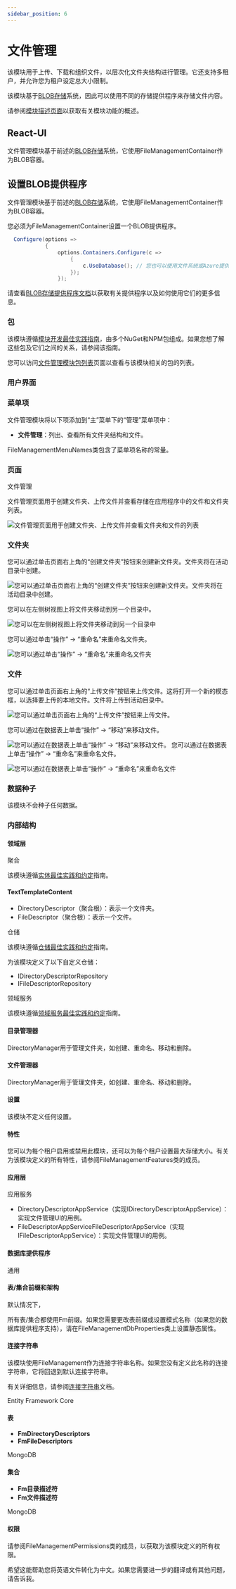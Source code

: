 ```yaml
---
sidebar_position: 6
---
```


# 文件管理


该模块用于上传、下载和组织文件，以层次化文件夹结构进行管理。它还支持多租户，并允许您为租户设定总大小限制。

该模块基于[BLOB存储](https://docs.abp.io/en/abp/latest/Blob-Storing)系统，因此可以使用不同的存储提供程序来存储文件内容。

请参阅[模块描述页面](https://commercial.abp.io/modules/Volo.FileManagement)以获取有关模块功能的概述。

React-UI
--------

文件管理模块基于前述的[BLOB存储](https://docs.abp.io/en/abp/latest/Blob-Storing)系统，它使用FileManagementContainer作为BLOB容器。

设置BLOB提供程序
---------------------

文件管理模块基于前述的[BLOB存储](https://docs.abp.io/en/abp/latest/Blob-Storing)系统，它使用FileManagementContainer作为BLOB容器。

您必须为FileManagementContainer设置一个BLOB提供程序。

```C#
  Configure(options =>
            {
                options.Containers.Configure(c =>
                    {
                        c.UseDatabase(); // 您也可以使用文件系统或Azure提供程序。
                    });
                });
```

请查看[BLOB存储提供程序文档](https://docs.abp.io/en/abp/latest/Blob-Storing#blob-storage-providers)以获取有关提供程序以及如何使用它们的更多信息。

### 包

该模块遵循[模块开发最佳实践指南](https://docs.abp.io/en/abp/latest/Best-Practices/Index)，由多个NuGet和NPM包组成。如果您想了解这些包及它们之间的关系，请参阅该指南。

您可以访问[文件管理模块包列表](https://abp.io/packages?moduleName=Volo.FileManagement)页面以查看与该模块相关的包的列表。

### 用户界面

### 菜单项

文件管理模块将以下项添加到“主”菜单下的“管理”菜单项中：

* **文件管理**：列出、查看所有文件夹结构和文件。

FileManagementMenuNames类包含了菜单项名称的常量。

### 页面

文件管理

文件管理页面用于创建文件夹、上传文件并查看存储在应用程序中的文件和文件夹列表。

![文件管理页面用于创建文件夹、上传文件并查看文件夹和文件的列表](https://raw.githubusercontent.com/Wai-Technologies/raaghu-docs/development/raaghu/docs/en/images/file-management.png)

### 文件夹

您可以通过单击页面右上角的“创建文件夹”按钮来创建新文件夹。文件夹将在活动目录中创建。

![您可以通过单击页面右上角的“创建文件夹”按钮来创建新文件夹。文件夹将在活动目录中创建。](https://raw.githubusercontent.com/Wai-Technologies/raaghu-docs/development/raaghu/docs/en/images/file-management-new.png)

您可以在左侧树视图上将文件夹移动到另一个目录中。

![您可以在左侧树视图上将文件夹移动到另一个目录中](https://raw.githubusercontent.com/Wai-Technologies/raaghu-docs/development/raaghu/docs/en/images/file-management-move.png)

您可以通过单击“操作” -> “重命名”来重命名文件夹。

![您可以通过单击“操作” -> “重命名”来重命名文件夹](https://raw.githubusercontent.com/Wai-Technologies/raaghu-docs/development/raaghu/docs/en/images/file-management-rename.png)
### 文件

您可以通过单击页面右上角的“上传文件”按钮来上传文件。这将打开一个新的模态框，以选择要上传的本地文件。文件将上传到活动目录中。

![您可以通过单击页面右上角的“上传文件”按钮来上传文件。](https://raw.githubusercontent.com/Wai-Technologies/raaghu-docs/development/raaghu/docs/en/images/file-management-upload.png)

您可以通过在数据表上单击“操作” -> “移动”来移动文件。

![您可以通过在数据表上单击“操作” -> “移动”来移动文件。](https://raw.githubusercontent.com/Wai-Technologies/raaghu-docs/development/raaghu/docs/en/images/file-management-move.png)
您可以通过在数据表上单击“操作” -> “重命名”来重命名文件。

![您可以通过在数据表上单击“操作” -> “重命名”来重命名文件](https://raw.githubusercontent.com/Wai-Technologies/raaghu-docs/development/raaghu/docs/en/images/file-management-rename-edit.png)
### 数据种子

该模块不会种子任何数据。

### 内部结构

#### 领域层

聚合

该模块遵循[实体最佳实践和约定](https://docs.abp.io/en/abp/latest/Best-Practices/Entities)指南。

#### TextTemplateContent

* DirectoryDescriptor（聚合根）：表示一个文件夹。
* FileDescriptor（聚合根）：表示一个文件。

仓储

该模块遵循[仓储最佳实践和约定](https://docs.abp.io/en/abp/latest/Best-Practices/Repositories)指南。

为该模块定义了以下自定义仓储：

* IDirectoryDescriptorRepository
* IFileDescriptorRepository

领域服务

该模块遵循[领域服务最佳实践和约定](https://docs.abp.io/en/abp/latest/Best-Practices/Domain-Services)指南。

#### 目录管理器

DirectoryManager用于管理文件夹，如创建、重命名、移动和删除。

#### 文件管理器

DirectoryManager用于管理文件夹，如创建、重命名、移动和删除。

#### 设置

该模块不定义任何设置。

#### 特性

您可以为每个租户启用或禁用此模块，还可以为每个租户设置最大存储大小。有关为该模块定义的所有特性，请参阅FileManagementFeatures类的成员。

#### 应用层

应用服务

* DirectoryDescriptorAppService（实现IDirectoryDescriptorAppService）：实现文件管理UI的用例。
* FileDescriptorAppServiceFileDescriptorAppService（实现IFileDescriptorAppService）：实现文件管理UI的用例。

#### 数据库提供程序

通用

#### 表/集合前缀和架构

默认情况下，

所有表/集合都使用Fm前缀。如果您需要更改表前缀或设置模式名称（如果您的数据库提供程序支持），请在FileManagementDbProperties类上设置静态属性。

#### 连接字符串

该模块使用FileManagement作为连接字符串名称。如果您没有定义此名称的连接字符串，它将回退到默认连接字符串。

有关详细信息，请参阅[连接字符串](https://docs.abp.io/en/abp/latest/Connection-Strings)文档。

Entity Framework Core

#### 表

* **FmDirectoryDescriptors**
* **FmFileDescriptors**

MongoDB

#### 集合

* **Fm目录描述符**
* **Fm文件描述符**

MongoDB

#### 权限

请参阅FileManagementPermissions类的成员，以获取为该模块定义的所有权限。

希望这能帮助您将英语文件转化为中文。如果您需要进一步的翻译或有其他问题，请告诉我。
